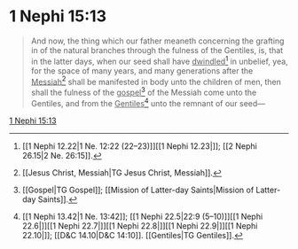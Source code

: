 # 1 Nephi 15:13

> And now, the thing which our father meaneth concerning the grafting in of the natural branches through the fulness of the Gentiles, is, that in the latter days, when our seed shall have <u>dwindled</u>[^a] in unbelief, yea, for the space of many years, and many generations after the <u>Messiah</u>[^b] shall be manifested in body unto the children of men, then shall the fulness of the <u>gospel</u>[^c] of the Messiah come unto the Gentiles, and from the <u>Gentiles</u>[^d] unto the remnant of our seed—

[1 Nephi 15:13](https://www.churchofjesuschrist.org/study/scriptures/bofm/1-ne/15?lang=eng&id=p13#p13)


[^a]: [[1 Nephi 12.22|1 Ne. 12:22 (22–23)]][[1 Nephi 12.23|]]; [[2 Nephi 26.15|2 Ne. 26:15]].  
[^b]: [[Jesus Christ, Messiah|TG Jesus Christ, Messiah]].  
[^c]: [[Gospel|TG Gospel]]; [[Mission of Latter-day Saints|Mission of Latter-day Saints]].  
[^d]: [[1 Nephi 13.42|1 Ne. 13:42]]; [[1 Nephi 22.5|22:9 (5–10)]][[1 Nephi 22.6|]][[1 Nephi 22.7|]][[1 Nephi 22.8|]][[1 Nephi 22.9|]][[1 Nephi 22.10|]]; [[D&C 14.10|D&C 14:10]]. [[Gentiles|TG Gentiles]].  
